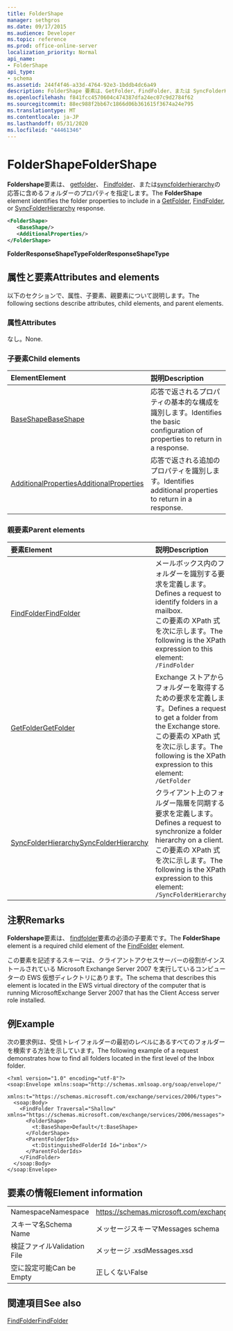 ```yaml
---
title: FolderShape
manager: sethgros
ms.date: 09/17/2015
ms.audience: Developer
ms.topic: reference
ms.prod: office-online-server
localization_priority: Normal
api_name:
- FolderShape
api_type:
- schema
ms.assetid: 244f4f46-a33d-4764-92e3-1bddb4dc6a49
description: FolderShape 要素は、GetFolder、FindFolder、または SyncFolderHierarchy の応答に含めるフォルダーのプロパティを指定します。
ms.openlocfilehash: f841fcc4570604c474387dfa24ec07c9d2784f62
ms.sourcegitcommit: 88ec988f2bb67c1866d06b361615f3674a24e795
ms.translationtype: MT
ms.contentlocale: ja-JP
ms.lasthandoff: 05/31/2020
ms.locfileid: "44461346"
---
```

# <a name="foldershape"></a><span data-ttu-id="74b3c-103">FolderShape</span><span class="sxs-lookup"><span data-stu-id="74b3c-103">FolderShape</span></span>

<span data-ttu-id="74b3c-104">**Foldershape**要素は、 [getfolder](getfolder.md)、 [Findfolder](findfolder.md)、または[syncfolderhierarchy](syncfolderhierarchy.md)の応答に含めるフォルダーのプロパティを指定します。</span><span class="sxs-lookup"><span data-stu-id="74b3c-104">The **FolderShape** element identifies the folder properties to include in a [GetFolder](getfolder.md), [FindFolder](findfolder.md), or [SyncFolderHierarchy](syncfolderhierarchy.md) response.</span></span> 
  
```xml
<FolderShape>
   <BaseShape/>
   <AdditionalProperties/>
</FolderShape>
```

 <span data-ttu-id="74b3c-105">**FolderResponseShapeType**</span><span class="sxs-lookup"><span data-stu-id="74b3c-105">**FolderResponseShapeType**</span></span>
## <a name="attributes-and-elements"></a><span data-ttu-id="74b3c-106">属性と要素</span><span class="sxs-lookup"><span data-stu-id="74b3c-106">Attributes and elements</span></span>

<span data-ttu-id="74b3c-107">以下のセクションで、属性、子要素、親要素について説明します。</span><span class="sxs-lookup"><span data-stu-id="74b3c-107">The following sections describe attributes, child elements, and parent elements.</span></span>
  
### <a name="attributes"></a><span data-ttu-id="74b3c-108">属性</span><span class="sxs-lookup"><span data-stu-id="74b3c-108">Attributes</span></span>

<span data-ttu-id="74b3c-109">なし。</span><span class="sxs-lookup"><span data-stu-id="74b3c-109">None.</span></span>
  
### <a name="child-elements"></a><span data-ttu-id="74b3c-110">子要素</span><span class="sxs-lookup"><span data-stu-id="74b3c-110">Child elements</span></span>

|<span data-ttu-id="74b3c-111">**Element**</span><span class="sxs-lookup"><span data-stu-id="74b3c-111">**Element**</span></span>|<span data-ttu-id="74b3c-112">**説明**</span><span class="sxs-lookup"><span data-stu-id="74b3c-112">**Description**</span></span>|
|:-----|:-----|
|[<span data-ttu-id="74b3c-113">BaseShape</span><span class="sxs-lookup"><span data-stu-id="74b3c-113">BaseShape</span></span>](baseshape.md) <br/> |<span data-ttu-id="74b3c-114">応答で返されるプロパティの基本的な構成を識別します。</span><span class="sxs-lookup"><span data-stu-id="74b3c-114">Identifies the basic configuration of properties to return in a response.</span></span>  <br/> |
|[<span data-ttu-id="74b3c-115">AdditionalProperties</span><span class="sxs-lookup"><span data-stu-id="74b3c-115">AdditionalProperties</span></span>](additionalproperties.md) <br/> |<span data-ttu-id="74b3c-116">応答で返される追加のプロパティを識別します。</span><span class="sxs-lookup"><span data-stu-id="74b3c-116">Identifies additional properties to return in a response.</span></span>  <br/> |
   
### <a name="parent-elements"></a><span data-ttu-id="74b3c-117">親要素</span><span class="sxs-lookup"><span data-stu-id="74b3c-117">Parent elements</span></span>

|<span data-ttu-id="74b3c-118">**要素**</span><span class="sxs-lookup"><span data-stu-id="74b3c-118">**Element**</span></span>|<span data-ttu-id="74b3c-119">**説明**</span><span class="sxs-lookup"><span data-stu-id="74b3c-119">**Description**</span></span>|
|:-----|:-----|
|[<span data-ttu-id="74b3c-120">FindFolder</span><span class="sxs-lookup"><span data-stu-id="74b3c-120">FindFolder</span></span>](findfolder.md) <br/> |<span data-ttu-id="74b3c-121">メールボックス内のフォルダーを識別する要求を定義します。</span><span class="sxs-lookup"><span data-stu-id="74b3c-121">Defines a request to identify folders in a mailbox.</span></span>  <br/> <span data-ttu-id="74b3c-122">この要素の XPath 式を次に示します。</span><span class="sxs-lookup"><span data-stu-id="74b3c-122">The following is the XPath expression to this element:</span></span>  <br/>  `/FindFolder` <br/> |
|[<span data-ttu-id="74b3c-123">GetFolder</span><span class="sxs-lookup"><span data-stu-id="74b3c-123">GetFolder</span></span>](getfolder.md) <br/> |<span data-ttu-id="74b3c-124">Exchange ストアからフォルダーを取得するための要求を定義します。</span><span class="sxs-lookup"><span data-stu-id="74b3c-124">Defines a request to get a folder from the Exchange store.</span></span>  <br/> <span data-ttu-id="74b3c-125">この要素の XPath 式を次に示します。</span><span class="sxs-lookup"><span data-stu-id="74b3c-125">The following is the XPath expression to this element:</span></span>  <br/>  `/GetFolder` <br/> |
|[<span data-ttu-id="74b3c-126">SyncFolderHierarchy</span><span class="sxs-lookup"><span data-stu-id="74b3c-126">SyncFolderHierarchy</span></span>](syncfolderhierarchy.md) <br/> |<span data-ttu-id="74b3c-127">クライアント上のフォルダー階層を同期する要求を定義します。</span><span class="sxs-lookup"><span data-stu-id="74b3c-127">Defines a request to synchronize a folder hierarchy on a client.</span></span>  <br/> <span data-ttu-id="74b3c-128">この要素の XPath 式を次に示します。</span><span class="sxs-lookup"><span data-stu-id="74b3c-128">The following is the XPath expression to this element:</span></span>  <br/>  `/SyncFolderHierarchy` <br/> |
   
## <a name="remarks"></a><span data-ttu-id="74b3c-129">注釈</span><span class="sxs-lookup"><span data-stu-id="74b3c-129">Remarks</span></span>

<span data-ttu-id="74b3c-130">**Foldershape**要素は、 [findfolder](findfolder.md)要素の必須の子要素です。</span><span class="sxs-lookup"><span data-stu-id="74b3c-130">The **FolderShape** element is a required child element of the [FindFolder](findfolder.md) element.</span></span> 
  
<span data-ttu-id="74b3c-131">この要素を記述するスキーマは、クライアントアクセスサーバーの役割がインストールされている Microsoft Exchange Server 2007 を実行しているコンピューターの EWS 仮想ディレクトリにあります。</span><span class="sxs-lookup"><span data-stu-id="74b3c-131">The schema that describes this element is located in the EWS virtual directory of the computer that is running MicrosoftExchange Server 2007 that has the Client Access server role installed.</span></span>
  
## <a name="example"></a><span data-ttu-id="74b3c-132">例</span><span class="sxs-lookup"><span data-stu-id="74b3c-132">Example</span></span>

<span data-ttu-id="74b3c-133">次の要求例は、受信トレイフォルダーの最初のレベルにあるすべてのフォルダーを検索する方法を示しています。</span><span class="sxs-lookup"><span data-stu-id="74b3c-133">The following example of a request demonstrates how to find all folders located in the first level of the Inbox folder.</span></span>
  
```
<?xml version="1.0" encoding="utf-8"?>
<soap:Envelope xmlns:soap="http://schemas.xmlsoap.org/soap/envelope/"
  xmlns:t="https://schemas.microsoft.com/exchange/services/2006/types">
  <soap:Body>
    <FindFolder Traversal="Shallow" xmlns="https://schemas.microsoft.com/exchange/services/2006/messages">
      <FolderShape>
        <t:BaseShape>Default</t:BaseShape>
      </FolderShape>
      <ParentFolderIds>
        <t:DistinguishedFolderId Id="inbox"/>
      </ParentFolderIds>
    </FindFolder>
  </soap:Body>
</soap:Envelope>
```

## <a name="element-information"></a><span data-ttu-id="74b3c-134">要素の情報</span><span class="sxs-lookup"><span data-stu-id="74b3c-134">Element information</span></span>

|||
|:-----|:-----|
|<span data-ttu-id="74b3c-135">Namespace</span><span class="sxs-lookup"><span data-stu-id="74b3c-135">Namespace</span></span>  <br/> |https://schemas.microsoft.com/exchange/services/2006/messages  <br/> |
|<span data-ttu-id="74b3c-136">スキーマ名</span><span class="sxs-lookup"><span data-stu-id="74b3c-136">Schema Name</span></span>  <br/> |<span data-ttu-id="74b3c-137">メッセージスキーマ</span><span class="sxs-lookup"><span data-stu-id="74b3c-137">Messages schema</span></span>  <br/> |
|<span data-ttu-id="74b3c-138">検証ファイル</span><span class="sxs-lookup"><span data-stu-id="74b3c-138">Validation File</span></span>  <br/> |<span data-ttu-id="74b3c-139">メッセージ .xsd</span><span class="sxs-lookup"><span data-stu-id="74b3c-139">Messages.xsd</span></span>  <br/> |
|<span data-ttu-id="74b3c-140">空に設定可能</span><span class="sxs-lookup"><span data-stu-id="74b3c-140">Can be Empty</span></span>  <br/> |<span data-ttu-id="74b3c-141">正しくない</span><span class="sxs-lookup"><span data-stu-id="74b3c-141">False</span></span>  <br/> |
   
## <a name="see-also"></a><span data-ttu-id="74b3c-142">関連項目</span><span class="sxs-lookup"><span data-stu-id="74b3c-142">See also</span></span>



[<span data-ttu-id="74b3c-143">FindFolder</span><span class="sxs-lookup"><span data-stu-id="74b3c-143">FindFolder</span></span>](findfolder.md)

